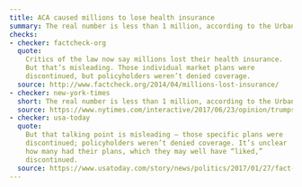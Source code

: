 ```yaml
---
title: ACA caused millions to lose health insurance
summary: The real number is less than 1 million, according to the Urban Institute.
checks:
- checker: factcheck-org
  quote:
    Critics of the law now say millions lost their health insurance.
    But that’s misleading. Those individual market plans were
    discontinued, but policyholders weren’t denied coverage.
  source: http://www.factcheck.org/2014/04/millions-lost-insurance/
- checker: new-york-times
  short: The real number is less than 1 million, according to the Urban Institute.
  source: https://www.nytimes.com/interactive/2017/06/23/opinion/trumps-lies.html
- checker: usa-today
  quote:
    But that talking point is misleading — those specific plans were
    discontinued; policyholders weren’t denied coverage. It’s unclear
    how many had their plans, which they may well have “liked,”
    discontinued.
  source: https://www.usatoday.com/story/news/politics/2017/01/27/fact-check-trump-aca-uninsured/97131654/
---
```

